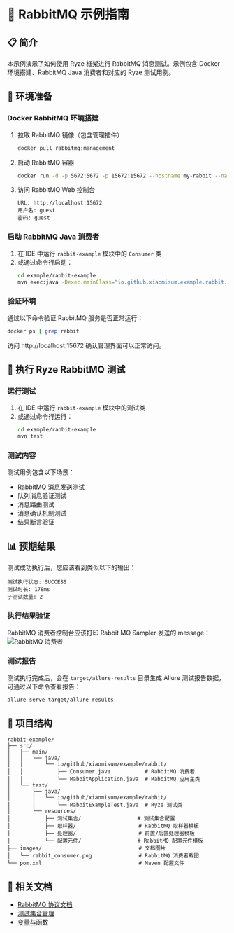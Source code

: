 # 🐰 RabbitMQ 示例指南

## 📋 简介

本示例演示了如何使用 Ryze 框架进行 RabbitMQ 消息测试。示例包含 Docker 环境搭建、RabbitMQ Java 消费者和对应的 Ryze 测试用例。

## 🚀 环境准备

### Docker RabbitMQ 环境搭建

1. 拉取 RabbitMQ 镜像（包含管理插件）
   ```bash
   docker pull rabbitmq:management
   ```

2. 启动 RabbitMQ 容器
   ```bash
   docker run -d -p 5672:5672 -p 15672:15672 --hostname my-rabbit --name rabbit rabbitmq:management
   ```

3. 访问 RabbitMQ Web 控制台
   ```
   URL: http://localhost:15672
   用户名: guest
   密码: guest
   ```

### 启动 RabbitMQ Java 消费者

1. 在 IDE 中运行 `rabbit-example` 模块中的 `Consumer` 类
2. 或通过命令行启动：
   ```bash
   cd example/rabbit-example
   mvn exec:java -Dexec.mainClass="io.github.xiaomisum.example.rabbit.Consumer"
   ```

### 验证环境

通过以下命令验证 RabbitMQ 服务是否正常运行：
```bash
docker ps | grep rabbit
```

访问 http://localhost:15672 确认管理界面可以正常访问。

## 🧪 执行 Ryze RabbitMQ 测试

### 运行测试

1. 在 IDE 中运行 `rabbit-example` 模块中的测试类
2. 或通过命令行运行：
   ```bash
   cd example/rabbit-example
   mvn test
   ```

### 测试内容

测试用例包含以下场景：
- RabbitMQ 消息发送测试
- 队列消息验证测试
- 消息路由测试
- 消息确认机制测试
- 结果断言验证

## 📊 预期结果

测试成功执行后，您应该看到类似以下的输出：

```
测试执行状态: SUCCESS
测试时长: 178ms
子测试数量: 2
```

### 执行结果验证

RabbitMQ 消费者控制台应该打印 Rabbit MQ Sampler 发送的 message：
![RabbitMQ 消费者](images/rabbit_consumer.png)

### 测试报告

测试执行完成后，会在 `target/allure-results` 目录生成 Allure 测试报告数据，可通过以下命令查看报告：

```bash
allure serve target/allure-results
```

## 📁 项目结构

```
rabbit-example/
├── src/
│   ├── main/
│   │   └── java/
│   │       └── io/github/xiaomisum/example/rabbit/
│   │           ├── Consumer.java           # RabbitMQ 消费者
│   │           └── RabbitApplication.java  # RabbitMQ 应用主类
│   └── test/
│       ├── java/
│       │   └── io/github/xiaomisum/example/rabbit/
│       │       └── RabbitExampleTest.java  # Ryze 测试类
│       └── resources/
│           ├── 测试集合/                  # 测试集合配置
│           ├── 取样器/                    # RabbitMQ 取样器模板
│           ├── 处理器/                    # 前置/后置处理器模板
│           └── 配置元件/                  # RabbitMQ 配置元件模板
├── images/                               # 文档图片
│   └── rabbit_consumer.png               # RabbitMQ 消费者截图
└── pom.xml                               # Maven 配置文件
```

## 🤝 相关文档

- [RabbitMQ 协议文档](../../docs/protocols/RabbitMQ.md)
- [测试集合管理](../../docs/help/测试集合.md)
- [变量与函数](../../docs/help/变量与函数.md)